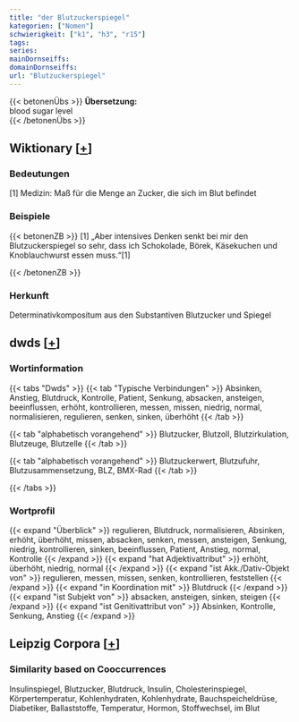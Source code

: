 ```yaml
---
title: "der Blutzuckerspiegel"
kategorien: ["Nomen"]
schwierigkeit: ["k1", "h3", "r15"]
tags:
series:
mainDornseiffs:
domainDornseiffs:
url: "Blutzuckerspiegel"
---
```


{{< betonenÜbs >}}
**Übersetzung:**  
blood sugar  level  
{{< /betonenÜbs >}}

## Wiktionary [[+](https://de.wiktionary.org/wiki/Blutzuckerspiegel)]

### Bedeutungen
[1] Medizin: Maß für die Menge an Zucker, die sich im Blut befindet  

### Beispiele
{{< betonenZB >}}
[1] „Aber intensives Denken senkt bei mir den Blutzuckerspiegel so sehr, dass ich Schokolade, Börek, Käsekuchen und Knoblauchwurst essen muss.“[1]  

{{< /betonenZB >}}
### Herkunft
Determinativkompositum aus den Substantiven Blutzucker und Spiegel  



## dwds [[+](https://www.dwds.de/wb/Blutzuckerspiegel)]

### Wortinformation
{{< tabs "Dwds" >}}
{{< tab "Typische Verbindungen" >}}
Absinken, Anstieg, Blutdruck, Kontrolle, Patient, Senkung, absacken, ansteigen, beeinflussen, erhöht, kontrollieren, messen, missen, niedrig, normal, normalisieren, regulieren, senken, sinken, überhöht
{{< /tab >}}

{{< tab "alphabetisch vorangehend" >}}
Blutzucker, Blutzoll, Blutzirkulation, Blutzeuge, Blutzelle
{{< /tab >}}

{{< tab "alphabetisch vorangehend" >}}
Blutzuckerwert, Blutzufuhr, Blutzusammensetzung, BLZ, BMX-Rad
{{< /tab >}}

{{< /tabs >}}

### Wortprofil
{{< expand "Überblick" >}} regulieren, Blutdruck, normalisieren, Absinken, erhöht, überhöht, missen, absacken, senken, messen, ansteigen, Senkung, niedrig, kontrollieren, sinken, beeinflussen, Patient, Anstieg, normal, Kontrolle {{< /expand >}}
{{< expand "hat Adjektivattribut" >}} erhöht, überhöht, niedrig, normal {{< /expand >}}
{{< expand "ist Akk./Dativ-Objekt von" >}} regulieren, messen, missen, senken, kontrollieren, feststellen {{< /expand >}}
{{< expand "in Koordination mit" >}} Blutdruck {{< /expand >}}
{{< expand "ist Subjekt von" >}} absacken, ansteigen, sinken, steigen {{< /expand >}}
{{< expand "ist Genitivattribut von" >}} Absinken, Kontrolle, Senkung, Anstieg {{< /expand >}}

## Leipzig Corpora [[+](https://corpora.uni-leipzig.de/en/res?word=Blutzuckerspiegel&corpusId=deu_newscrawl-public_2018)]


### Similarity based on Cooccurrences
Insulinspiegel, Blutzucker, Blutdruck, Insulin, Cholesterinspiegel, Körpertemperatur, Kohlenhydraten, Kohlenhydrate, Bauchspeicheldrüse, Diabetiker, Ballaststoffe, Temperatur, Hormon, Stoffwechsel, im Blut

